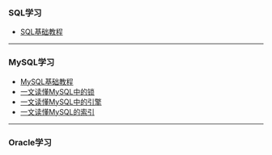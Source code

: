 ### SQL学习
* [SQL基础教程](/sql-basic-course.md)

---

###  MySQL学习
* [MySQL基础教程]()
* [一文读懂MySQL中的锁]()
* [一文读懂MySQL中的引擎]()
* [一文读懂MySQL的索引]()


---

### Oracle学习
